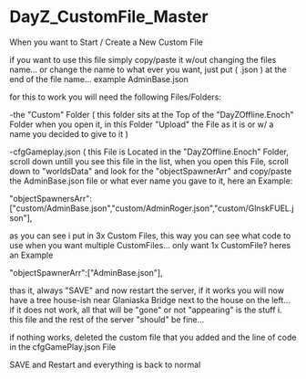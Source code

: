 # DayZ_CustomFile_Master
When you want to Start / Create a New Custom File

if you want to use this file simply copy/paste it w/out changing the files name... or change the name to what ever you want, just put ( .json ) at the end of the file name... example AdminBase.json

for this to work you will need the following Files/Folders:

-the "Custom" Folder ( this folder sits at the Top of the "DayZOffline.Enoch" Folder when you open it, in this Folder "Upload" the File as it is or w/ a name you decided to give to it )

-cfgGameplay.json ( this File is Located in the "DayZOffline.Enoch" Folder, scroll down untill you see this file in the list, when you open this File, scroll down to 
"worldsData" and look for the "objectSpawnerArr" and copy/paste the AdminBase.json file or what ever name you gave to it, here an Example:

"objectSpawnersArr": ["custom/AdminBase.json","custom/AdminRoger.json","custom/GlnskFUEL.json"],

as you can see i put in 3x Custom Files, this way you can see what code to use when you want multiple CustomFiles... 
only want 1x CustomFile? heres an Example

"objectSpawnerArr":["AdminBase.json"],

thas it, always "SAVE" and now restart the server, if it works you will now have a tree house-ish near Glaniaska Bridge next to the house on the left... 
if it does not work, all that will be "gone" or not "appearing" is the stuff i. this file and the rest of the server "should" be fine... 

if nothing works, deleted the custom file that you added and the line of code in the cfgGamePlay.json File

SAVE and Restart and everything is back to normal
